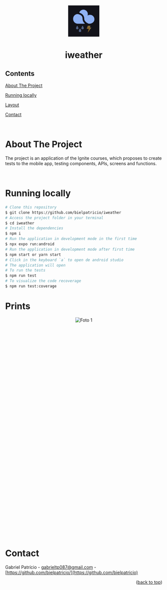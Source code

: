 <div id="top"></div>

<!-- PROJECT LOGO -->

<br />
<div align="center">
  <img src="./assets/icon.png" alt="Logo" height="100">
  <h1 align="center">iweather</h1>
</div>

<!-- TABLE OF CONTENTS -->

## Contents

<p align="center">
    <p><a href="#about-the-project" title=" go to About the Project">About The Project</a></p>
    <p><a href="#running-locally" title=" go to Running locally">Running locally</a></p>
    <p><a href="#prints-e-layout" title=" go to Prints e Layout">Layout</a></p>
    <p><a href="#contact" title=" go to Contact">Contact</a></p>
  </p>

<br>
<!-- ABOUT THE PROJECT -->

# About The Project

The project is an application of the Ignite courses, which proposes to create tests to the mobile app, testing components, APIs, screens and functions.

<br>

# Running locally

```bash
# Clone this repository
$ git clone https://github.com/bielpatricio/iweather
# Access the project folder in your terminal
$ cd iweather
# Install the dependencies
$ npm i
# Run the application in development mode in the first time
$ npx expo run:android
# Run the application in development mode after first time
$ npm start or yarn start
# Click in the keyboard `a` to open de android studio
# The application will open
# To run the tests
$ npm run test
# To visualize the code recoverage
$ npm run test:coverage
```

# Prints

<p align="center" style="display: flex; align-items: flex-start; justify-content: center;">
  
  <img src="https://github.com/bielpatricio/iweather/assets/32223762/4741b138-796c-4a1a-9148-7c2b13c99e4b" alt="Foto 1"  height="700">



<br>

# Contact

Gabriel Patrício - gabrieltp087@gmail.com - [https://github.com/bielpatricio/](https://github.com/bielpatricio)

<p align="right">(<a href="#top">back to top</a>)</p>
